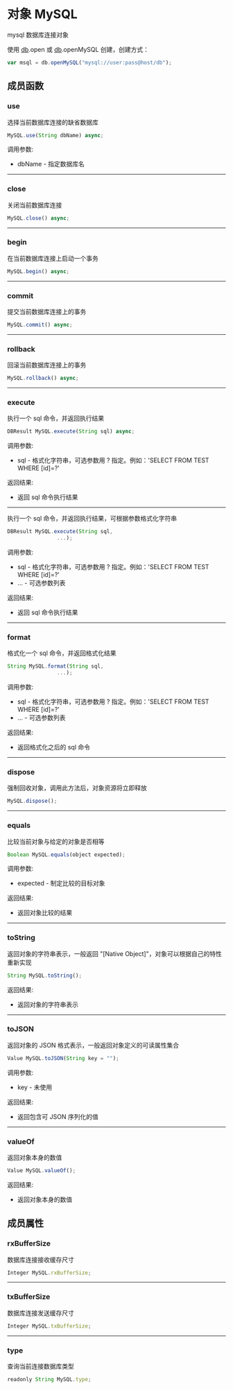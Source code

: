 # 对象 MySQL
mysql 数据库连接对象

使用 [db](../../module/ifs/db.md).open 或 [db](../../module/ifs/db.md).openMySQL 创建，创建方式：
```JavaScript
var msql = db.openMySQL("mysql://user:pass@host/db");
```
## 成员函数
        
### use
选择当前数据库连接的缺省数据库
```JavaScript
MySQL.use(String dbName) async;
```

调用参数:
* dbName - 指定数据库名

--------------------------
### close
关闭当前数据库连接
```JavaScript
MySQL.close() async;
```

--------------------------
### begin
在当前数据库连接上启动一个事务
```JavaScript
MySQL.begin() async;
```

--------------------------
### commit
提交当前数据库连接上的事务
```JavaScript
MySQL.commit() async;
```

--------------------------
### rollback
回滚当前数据库连接上的事务
```JavaScript
MySQL.rollback() async;
```

--------------------------
### execute
执行一个 sql 命令，并返回执行结果
```JavaScript
DBResult MySQL.execute(String sql) async;
```

调用参数:
* sql - 格式化字符串，可选参数用 ? 指定。例如：'SELECT FROM TEST WHERE [id]=?'

返回结果:
* 返回 sql 命令执行结果

--------------------------
执行一个 sql 命令，并返回执行结果，可根据参数格式化字符串
```JavaScript
DBResult MySQL.execute(String sql,
                ...);
```

调用参数:
* sql - 格式化字符串，可选参数用 ? 指定。例如：'SELECT FROM TEST WHERE [id]=?'
* ... - 可选参数列表

返回结果:
* 返回 sql 命令执行结果

--------------------------
### format
格式化一个 sql 命令，并返回格式化结果
```JavaScript
String MySQL.format(String sql,
                ...);
```

调用参数:
* sql - 格式化字符串，可选参数用 ? 指定。例如：'SELECT FROM TEST WHERE [id]=?'
* ... - 可选参数列表

返回结果:
* 返回格式化之后的 sql 命令

--------------------------
### dispose
强制回收对象，调用此方法后，对象资源将立即释放
```JavaScript
MySQL.dispose();
```

--------------------------
### equals
比较当前对象与给定的对象是否相等
```JavaScript
Boolean MySQL.equals(object expected);
```

调用参数:
* expected - 制定比较的目标对象

返回结果:
* 返回对象比较的结果

--------------------------
### toString
返回对象的字符串表示，一般返回 "[Native Object]"，对象可以根据自己的特性重新实现
```JavaScript
String MySQL.toString();
```

返回结果:
* 返回对象的字符串表示

--------------------------
### toJSON
返回对象的 JSON 格式表示，一般返回对象定义的可读属性集合
```JavaScript
Value MySQL.toJSON(String key = "");
```

调用参数:
* key - 未使用

返回结果:
* 返回包含可 JSON 序列化的值

--------------------------
### valueOf
返回对象本身的数值
```JavaScript
Value MySQL.valueOf();
```

返回结果:
* 返回对象本身的数值

## 成员属性
        
### rxBufferSize
数据库连接接收缓存尺寸
```JavaScript
Integer MySQL.rxBufferSize;
```

--------------------------
### txBufferSize
数据库连接发送缓存尺寸
```JavaScript
Integer MySQL.txBufferSize;
```

--------------------------
### type
查询当前连接数据库类型
```JavaScript
readonly String MySQL.type;
```

